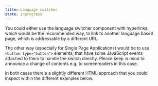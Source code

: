 ```yaml
---
title: Language switcher
state: inprogress
---
```


You could either use the language switcher component with hyperlinks, which would be the recommended way, to link to another language based page, which is addressable by a different URL.

The other way (especially for Single Page Applications) would be to use `<button type="button">` elements, that have some JavaScript events attached to them to handle the switch directly. Please keep in mind to announce a change of contents e.g. to screenreaders in this case.

In both cases there's a slightly different HTML approach that you could inspect within the different examples below.
